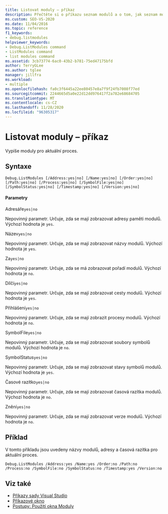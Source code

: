 ```yaml
---
title: Listovat moduly – příkaz
description: Přečtěte si o příkazu seznam modulů a o tom, jak seznam modulů pro aktuální proces.
ms.custom: SEO-VS-2020
ms.date: 11/04/2016
ms.topic: reference
f1_keywords:
- debug.listmodules
helpviewer_keywords:
- Debug.ListModules command
- ListModules command
- list modules command
ms.assetid: 3cb73774-6ac0-43b2-b781-75ed47175bfd
author: TerryGLee
ms.author: tglee
manager: jillfra
ms.workload:
- multiple
ms.openlocfilehash: fa0c3f6445a22ee80457e8a7f9f24fb7008f77ed
ms.sourcegitcommit: 2244665d5a0e22d12dd976417f2a782e68684705
ms.translationtype: MT
ms.contentlocale: cs-CZ
ms.lasthandoff: 11/28/2020
ms.locfileid: "96305317"
---
```

# <a name="list-modules-command"></a>Listovat moduly – příkaz
Vypíše moduly pro aktuální proces.

## <a name="syntax"></a>Syntaxe

```
Debug.ListModules [/Address:yes|no] [/Name:yes|no] [/Order:yes|no]
[/Path:yes|no] [/Process:yes|no] [/SymbolFile:yes|no]
[/SymbolStatus:yes|no] [/Timestamp:yes|no] [/Version:yes|no]
```

#### <a name="parameters"></a>Parametry
Adresáře`yes|no`

Nepovinný parametr. Určuje, zda se mají zobrazovat adresy paměti modulů. Výchozí hodnota je `yes`.

Název`yes|no`

Nepovinný parametr. Určuje, zda se mají zobrazovat názvy modulů. Výchozí hodnota je `yes`.

Za`yes|no`

Nepovinný parametr. Určuje, zda se má zobrazovat pořadí modulů. Výchozí hodnota je `no`.

Dílčí`yes|no`

Nepovinný parametr. Určuje, zda se mají zobrazovat cesty modulů. Výchozí hodnota je `yes`.

Přihlášení`yes|no`

Nepovinný parametr. Určuje, zda se mají zobrazit procesy modulů. Výchozí hodnota je `no`.

SymbolFile`yes|no`

Nepovinný parametr. Určuje, zda se mají zobrazovat soubory symbolů modulů. Výchozí hodnota je `no`.

SymbolStatus`yes|no`

Nepovinný parametr. Určuje, zda se mají zobrazovat stavy symbolů modulů. Výchozí hodnota je `yes`.

Časové razítko`yes|no`

Nepovinný parametr. Určuje, zda se mají zobrazovat časová razítka modulů. Výchozí hodnota je `no`.

Znění`yes|no`

Nepovinný parametr. Určuje, zda se mají zobrazovat verze modulů. Výchozí hodnota je `no`.

## <a name="example"></a>Příklad
V tomto příkladu jsou uvedeny názvy modulů, adresy a časová razítka pro aktuální proces.

```
Debug.ListModules /Address:yes /Name:yes /Order:no /Path:no /Process:no /SymbolFile:no /SymbolStatus:no /Timestamp:yes /Version:no
```

## <a name="see-also"></a>Viz také

- [Příkazy sady Visual Studio](../../ide/reference/visual-studio-commands.md)
- [Příkazové okno](../../ide/reference/command-window.md)
- [Postupy: Použití okna Moduly](../../debugger/how-to-use-the-modules-window.md)
